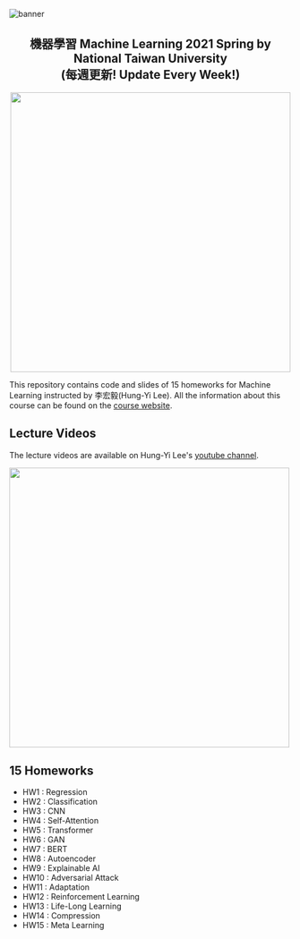 ![banner](https://i.imgur.com/78UhAe2.png)
<p>
  <h2 align="center">
  機器學習 Machine Learning 2021 Spring by National Taiwan University<br>
    (每週更新! Update Every Week!)
  </h2>
</p>

<p align="center">
  <img src="https://i.imgur.com/UehEGrH.png" width="500">
</p>

This repository contains code and slides of 15 homeworks for Machine Learning instructed by 李宏毅(Hung-Yi Lee). All the information about this course can be found on the [course website](https://speech.ee.ntu.edu.tw/~hylee/ml/2021-spring.html). 

## Lecture Videos
The lecture videos are available on Hung-Yi Lee's [youtube channel](https://www.youtube.com/channel/UC2ggjtuuWvxrHHHiaDH1dlQ).

[<img src="https://i.imgur.com/SFDpe52.jpg" width="500">](https://www.youtube.com/watch?v=Ye018rCVvOo&ab_channel=Hung-yiLee)


## 15 Homeworks
* HW1 : Regression
* HW2 : Classification
* HW3 : CNN
* HW4 : Self-Attention
* HW5 : Transformer
* HW6 : GAN
* HW7 : BERT
* HW8 : Autoencoder
* HW9 : Explainable AI
* HW10 : Adversarial Attack
* HW11 : Adaptation
* HW12 : Reinforcement Learning
* HW13 : Life-Long Learning
* HW14 : Compression
* HW15 : Meta Learning
